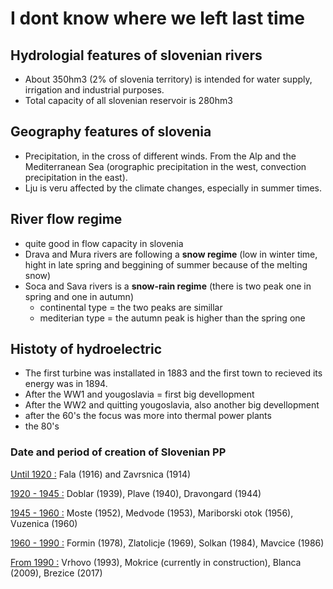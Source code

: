 # I dont know where we left last time 

## Hydrologial features of slovenian rivers 

- About 350hm3 (2% of slovenia territory) is intended for water supply, irrigation and industrial purposes. 
- Total capacity of all slovenian reservoir is 280hm3 

## Geography features of slovenia 
- Precipitation, in the cross of different winds. From the Alp and the Mediterranean Sea (orographic precipitation in the west, convection precipitation in the east).
- Lju is veru affected by the climate changes, especially in summer times. 

## River flow regime 
- quite good in flow capacity in slovenia 
- Drava and Mura rivers are following a **snow regime** (low in winter time, hight in late spring and beggining of summer because of the melting snow)
- Soca and Sava rivers is a **snow-rain regime** (there is two peak one in spring and one in autumn)
	- continental type = the two peaks are simillar 
	- mediterian type = the autumn peak is higher than the spring one 

## Histoty of hydroelectric 
- The first turbine was installated in 1883 and the first town to recieved its energy was in 1894. 
- After the WW1 and yougoslavia = first big devellopment 
- After the WW2 and quitting yougoslavia, also another big devellopment 
- after the 60's the focus was more into thermal power plants 
- the 80's 

### Date and period of creation of Slovenian PP 

<u>Until 1920 :</u> Fala (1916) and Zavrsnica (1914) 

<u>1920 - 1945 :</u> Doblar (1939), Plave (1940), Dravongard (1944)

<u>1945 - 1960 :</u> Moste (1952), Medvode (1953), Mariborski otok (1956), Vuzenica (1960)

<u>1960 - 1990 :</u> Formin (1978), Zlatolicje (1969), Solkan (1984), Mavcice (1986)

<u>From 1990 :</u> Vrhovo (1993), Mokrice (currently in construction), Blanca (2009), Brezice (2017)